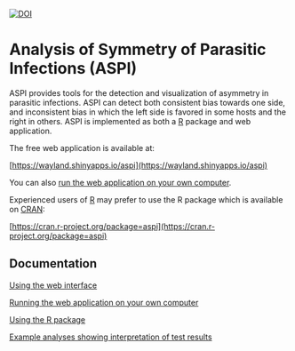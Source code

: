 [![DOI](https://zenodo.org/badge/DOI/10.5281/zenodo.846821.svg)](https://doi.org/10.5281/zenodo.846821)

# Analysis of Symmetry of Parasitic Infections (ASPI)
ASPI provides tools for the detection and visualization of asymmetry in parasitic infections. ASPI can detect both consistent bias towards one side, and inconsistent bias in which the left side is favored in some hosts and the right in others. ASPI is implemented as both a [R](http://www.r-project.org) package and web application.

The free web application is available at:

[https://wayland.shinyapps.io/aspi](https://wayland.shinyapps.io/aspi)

You can also [run the web application on your own computer](https://github.com/WaylandM/aspi/blob/master/doc/running_locally.md).

Experienced users of [R](http://www.r-project.org) may prefer to use the R package which is available on [CRAN](https://cran.r-project.org):

[https://cran.r-project.org/package=aspi](https://cran.r-project.org/package=aspi)



## Documentation
[Using the web interface](https://github.com/WaylandM/aspi/blob/master/doc/gui.md)

[Running the web application on your own computer](https://github.com/WaylandM/aspi/blob/master/doc/running_locally.md)

[Using the R package](https://github.com/WaylandM/aspi/blob/master/doc/using_R_package.md)

[Example analyses showing interpretation of test results](https://github.com/WaylandM/aspi/blob/master/doc/examples.md)
